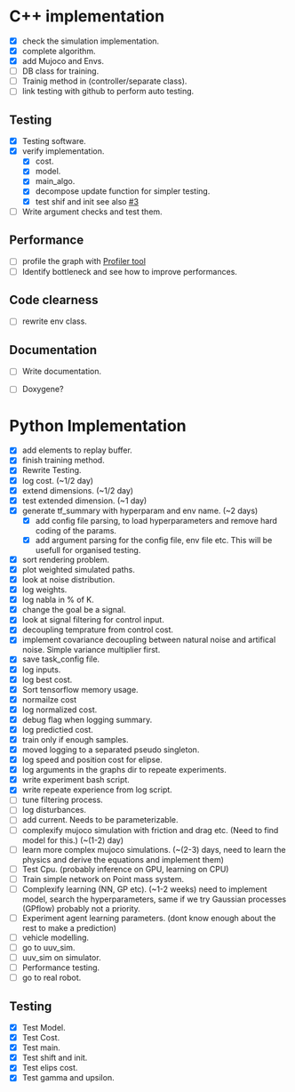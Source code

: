# C++ implementation

- [X] check the simulation implementation.
- [X] complete algorithm.
- [X] add Mujoco and Envs.
- [ ] DB class for training.
- [ ] Trainig method in (controller/separate class).
- [ ] link testing with github to perform auto testing.

## Testing

 - [X] Testing software.
 - [X] verify implementation.
    - [X] cost.
    - [X] model.
    - [X] main_algo.
    - [X] decompose update function for simpler testing.
    - [X] test shif and init see also [#3](/../../issues/1)
 - [ ] Write argument checks and test them.

## Performance

  - [ ] profile the graph with [Profiler tool](https://www.tensorflow.org/guide/profiler)
  - [ ] Identify bottleneck and see how to improve performances.

## Code clearness

  - [ ] rewrite env class.

## Documentation

  - [ ] Write documentation.
  - [ ] Doxygene?


# Python Implementation

  - [X] add elements to replay buffer.
  - [X] finish training method.
  - [X] Rewrite Testing.
  - [X] log cost. (~1/2 day)
  - [X] extend dimensions. (~1/2 day)
  - [X] test extended dimension. (~1 day)
  - [X] generate tf_summary with hyperparam and env name. (~2 days)
    - [X] add config file parsing, to load hyperparameters and remove hard coding of the params.
    - [X] add argument parsing for the config file, env file etc.
    This will be usefull for organised testing.
  - [X] sort rendering problem.
  - [X] plot weighted simulated paths.
  - [X] look at noise distribution.
  - [X] log weights.
  - [X] log nabla in % of K.
  - [X] change the goal be a signal.
  - [X] look at signal filtering for control input.
  - [X] decoupling temprature from control cost.
  - [X] implement covariance decoupling between natural noise and artifical noise. Simple variance multiplier first.
  - [X] save task_config file.
  - [X] log inputs.
  - [X] log best cost.
  - [X] Sort tensorflow memory usage.
  - [X] normailze cost
  - [X] log normalized cost.
  - [X] debug flag when logging summary.
  - [X] log predictied cost.
  - [X] train only if enough samples.
  - [X] moved logging to a separated pseudo singleton.
  - [X] log speed and position cost for elipse.
  - [X] log arguments in the graphs dir to repeate experiments.
  - [X] write experiment bash script.
  - [X] write repeate experience from log script.
  - [ ] tune filtering process.
  - [ ] log disturbances.
  - [ ] add current. Needs to be parameterizable.
  - [ ] complexify mujoco simulation with friction and drag etc. (Need to find model for this.) (~(1-2) day)
  - [ ] learn more complex mujoco simulations. (~(2-3) days, need to learn the physics and derive the equations and  implement them)
  - [ ] Test Cpu. (probably inference on GPU, learning on CPU)
  - [ ] Train simple network on Point mass system.
  - [ ] Complexify learning (NN, GP etc). (~1-2 weeks) need to implement model, search the hyperparameters, same if we try Gaussian processes (GPflow) probably not a priority.
  - [ ] Experiment agent learning parameters. (dont know enough about the rest to make a prediction)
  - [ ] vehicle modelling.
  - [ ] go to uuv_sim.
  - [ ] uuv_sim on simulator.
  - [ ] Performance testing.
  - [ ] go to real robot.

## Testing

  - [X] Test Model.
  - [X] Test Cost.
  - [X] Test main.
  - [X] Test shift and init.
  - [X] Test elips cost.
  - [X] Test gamma and upsilon.
